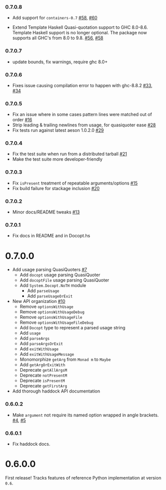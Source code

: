 ### 0.7.0.8

- Add support for `containers-0.7` [#58](https://github.com/docopt/docopt.hs/pull/58), [#60](https://github.com/docopt/docopt.hs/pull/60)

- Extend Template Haskell Quasi-quotation support to GHC 8.0-8.6. Template Haskell support is no longer optional. The package now supports all GHC's from 8.0 to 9.8. [#56](https://github.com/docopt/docopt.hs/pull/56), [#58](https://github.com/docopt/docopt.hs/pull/58)

### 0.7.0.7

- update bounds, fix warnings, require ghc 8.0+

### 0.7.0.6

- Fixes issue causing compilation error to happen with ghc-8.8.2 [#33](https://github.com/docopt/docopt.hs/issues/33), [#34](https://github.com/docopt/docopt.hs/pull/34)

### 0.7.0.5

- Fix an issue where in some cases pattern lines were matched out of order [#16](https://github.com/docopt/docopt.hs/issues/16)
- Strip leading & trailing newlines from usage, for quasiquoter ease [#28](https://github.com/docopt/docopt.hs/issues/28)
- Fix tests run against latest aeson 1.0.2.0 [#29](https://github.com/docopt/docopt.hs/issues/29)

### 0.7.0.4

- Fix the test suite when run from a distributed tarball [#21](https://github.com/docopt/docopt.hs/pull/21)
- Make the test suite more developer-friendly

### 0.7.0.3

- Fix `isPresent` treatment of repeatable arguments/options [#15](https://github.com/docopt/docopt.hs/issues/15)
- Fix build failure for stackage inclusion [#20](https://github.com/docopt/docopt.hs/pull/20)

### 0.7.0.2

- Minor docs/README tweaks [#13](https://github.com/docopt/docopt.hs/issues/13)

### 0.7.0.1

- Fix docs in README and in Docopt.hs

# 0.7.0.0

- Add usage parsing QuasiQuoters [#7](https://github.com/docopt/docopt.hs/pull/7)
  - Add `docopt` usage parsing QuasiQuoter
  - Add `docoptFile` usage parsing QuasiQuoter
  - Add `System.Docopt.NoTH` module
    - Add `parseUsage`
    - Add `parseUsageOrExit`
- New API organization [#10](https://github.com/docopt/docopt.hs/issues/10)
  - Remove `optionsWithUsage`
  - Remove `optionsWithUsageDebug`
  - Remove `optionsWithUsageFile`
  - Remove `optionsWithUsageFileDebug`
  - Add `Docopt` type to represent a parsed usage string
  - Add `usage`
  - Add `parseArgs`
  - Add `parseArgsOrExit`
  - Add `exitWithUsage`
  - Add `exitWithUsageMessage`
  - Monomorphize `getArg` from `Monad m` to `Maybe`
  - Add `getArgOrExitWith`
  - Deprecate `getAllArgsM`
  - Deprecate `notPresentM`
  - Deprecate `isPresentM`
  - Deprecate `getFirstArg`
- Add thorough haddock API documentation
  
### 0.6.0.2

- Make `argument` not require its named option wrapped in angle brackets. [#4](https://github.com/docopt/docopt.hs/pull/4), [#5](https://github.com/docopt/docopt.hs/pull/5)

### 0.6.0.1

- Fix haddock docs.

# 0.6.0.0

First release! Tracks features of reference Python implementation at version `0.6`.
